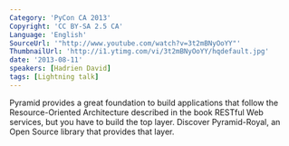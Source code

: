 ```yaml
---
Category: 'PyCon CA 2013'
Copyright: 'CC BY-SA 2.5 CA'
Language: 'English'
SourceUrl: '"http://www.youtube.com/watch?v=3t2mBNyOoYY"'
ThumbnailUrl: 'http://i1.ytimg.com/vi/3t2mBNyOoYY/hqdefault.jpg'
date: '2013-08-11'
speakers: [Hadrien David]
tags: [Lightning talk]
---
```

Pyramid provides a great foundation to build applications that follow the Resource-Oriented Architecture described in the book RESTful Web services, but you have to build the top layer.  Discover Pyramid-Royal, an Open Source library that provides that layer.